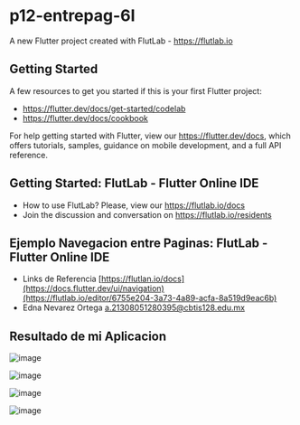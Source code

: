 # p12-entrepag-6I

A new Flutter project created with FlutLab - https://flutlab.io

## Getting Started

A few resources to get you started if this is your first Flutter project:

- https://flutter.dev/docs/get-started/codelab
- https://flutter.dev/docs/cookbook

For help getting started with Flutter, view our
https://flutter.dev/docs, which offers tutorials,
samples, guidance on mobile development, and a full API reference.

## Getting Started: FlutLab - Flutter Online IDE

- How to use FlutLab? Please, view our https://flutlab.io/docs
- Join the discussion and conversation on https://flutlab.io/residents

## Ejemplo Navegacion entre Paginas: FlutLab - Flutter Online IDE

- Links de Referencia [https://flutlan.io/docs](https://docs.flutter.dev/ui/navigation)(https://flutlab.io/editor/6755e204-3a73-4a89-acfa-8a519d9eac6b)
- Edna Nevarez Ortega a.21308051280395@cbtis128.edu.mx

## Resultado de mi Aplicacion

![image](https://github.com/NevarezOrtegaEdna/p12-entrepag-6I/assets/143743281/9dc85831-0b58-4fee-b9f9-01364768b008)

![image](https://github.com/NevarezOrtegaEdna/p12-entrepag-6I/assets/143743281/335f0444-18da-4d6e-af6b-833c19abf0f7)

![image](https://github.com/NevarezOrtegaEdna/p12-entrepag-6I/assets/143743281/6e5ac35d-254e-45cb-bc1d-01f56b7d2575)

![image](https://github.com/NevarezOrtegaEdna/p12-entrepag-6I/assets/143743281/6c0f3887-3b0e-431a-ba76-9c78cc9789ec)

